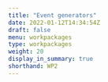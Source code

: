 ```yaml
---
title: "Event generators"
date: 2022-01-12T14:34:54Z
draft: false
menu: workpackages
type: workpackages
weight: 20
display_in_summary: true
shorthand: WP2
---
```


